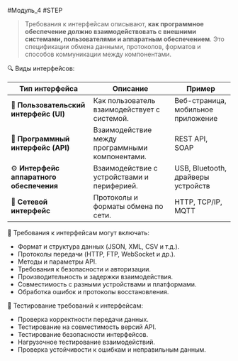 #Модуль_4 #STEP
> Требования к интерфейсам описывают, **как программное обеспечение должно взаимодействовать с внешними системами, пользователями и аппаратным обеспечением**. Это спецификации обмена данными, протоколов, форматов и способов коммуникации между компонентами.

🔍 Виды интерфейсов:

|Тип интерфейса|Описание|Пример|
|---|---|---|
|👤 **Пользовательский интерфейс (UI)**|Как пользователь взаимодействует с системой.|Веб-страница, мобильное приложение|
|🔗 **Программный интерфейс (API)**|Взаимодействие между программными компонентами.|REST API, SOAP|
|⚙️ **Интерфейс аппаратного обеспечения**|Взаимодействие с устройствами и периферией.|USB, Bluetooth, драйверы устройств|
|📡 **Сетевой интерфейс**|Протоколы и форматы обмена по сети.|HTTP, TCP/IP, MQTT|

🎯 Требования к интерфейсам могут включать:
- Формат и структура данных (JSON, XML, CSV и т.д.).
- Протоколы передачи (HTTP, FTP, WebSocket и др.).
- Методы и параметры API.
- Требования к безопасности и авторизации.
- Производительность и задержки взаимодействия.
- Совместимость с разными устройствами и платформами.
- Обработка ошибок и протоколы восстановления.

🧪 Тестирование требований к интерфейсам:
- Проверка корректности передачи данных.
- Тестирование на совместимость версий API.
- Тестирование безопасности интерфейсов.
- Нагрузочное тестирование взаимодействий.
- Проверка устойчивости к ошибкам и неправильным данным.